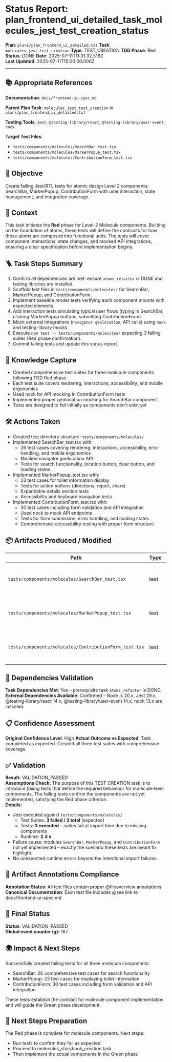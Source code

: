 <!-- Save as status/plan_<id>_task_<id>_status.md -->
# Status Report: plan_frontend_ui_detailed_task_molecules_jest_test_creation_status

**Plan**: `plans/plan_frontend_ui_detailed.txt`
**Task**: `molecules_jest_test_creation`
**Type**: TEST_CREATION
**TDD Phase**: Red
**Status**: DONE
**Date**: 2025-07-11T11:31:32.516Z  
**Last Updated**: 2025-07-11T15:00:00.000Z

---

## 📚 Appropriate References

**Documentation**: `docs/frontend-ui-spec.md`

**Parent Plan Task**: `molecules_jest_test_creation` in `plans/plan_frontend_ui_detailed.txt`

**Testing Tools**: `Jest`, `@testing-library/react`, `@testing-library/user-event`, `nock`

**Target Test Files**:
- `tests/components/molecules/SearchBar_test.tsx`
- `tests/components/molecules/MarkerPopup_test.tsx`
- `tests/components/molecules/ContributionForm_test.tsx`

## 🎯 Objective

Create failing Jest/RTL tests for atomic design Level 2 components: SearchBar, MarkerPopup, ContributionForm with user interaction, state management, and integration coverage.

## 📝 Context

This task initiates the **Red** phase for Level-2 Molecule components. Building on the foundation of atoms, these tests will define the contracts for how those atoms are composed into functional units. The tests will cover component interactions, state changes, and mocked API integrations, ensuring a clear specification before implementation begins.

## 🪜 Task Steps Summary

1. Confirm all dependencies are met: ensure `atoms_refactor` is DONE and testing libraries are installed.<br/>
2. Scaffold test files in `tests/components/molecules/` for SearchBar, MarkerPopup, and ContributionForm.<br/>
3. Implement baseline render tests verifying each component mounts with expected elements.<br/>
4. Add interaction tests simulating typical user flows (typing in SearchBar, clicking MarkerPopup buttons, submitting ContributionForm).<br/>
5. Mock external integrations (`navigator.geolocation`, API calls) using `nock` and testing-library mocks.<br/>
6. Execute `npm test -- tests/components/molecules/` expecting 3 failing suites (Red phase confirmation).<br/>
7. Commit failing tests and update this status report.

## 🧠 Knowledge Capture

- Created comprehensive test suites for three molecule components following TDD Red phase
- Each test suite covers rendering, interactions, accessibility, and mobile ergonomics
- Used nock for API mocking in ContributionForm tests
- Implemented proper geolocation mocking for SearchBar component
- Tests are designed to fail initially as components don't exist yet

## 🛠 Actions Taken

- Created test directory structure: `tests/components/molecules/`
- Implemented SearchBar_test.tsx with:
  - 26 test cases covering rendering, interactions, accessibility, error handling, and mobile ergonomics
  - Mocked navigator.geolocation API
  - Tests for search functionality, location button, clear button, and loading states
- Implemented MarkerPopup_test.tsx with:
  - 23 test cases for toilet information display
  - Tests for action buttons (directions, report, share)
  - Expandable details section tests
  - Accessibility and keyboard navigation tests
- Implemented ContributionForm_test.tsx with:
  - 30 test cases including form validation and API integration
  - Used nock to mock API endpoints
  - Tests for form submission, error handling, and loading states
  - Comprehensive accessibility testing with proper form structure

## 📦 Artifacts Produced / Modified
| Path | Type | Notes |
|------|------|-------|
| `tests/components/molecules/SearchBar_test.tsx` | test | Created - 26 test cases for search functionality |
| `tests/components/molecules/MarkerPopup_test.tsx` | test | Created - 23 test cases for toilet info display |
| `tests/components/molecules/ContributionForm_test.tsx` | test | Created - 30 test cases for form submission |

## 🔗 Dependencies Validation

**Task Dependencies Met**: Yes – prerequisite task `atoms_refactor` is DONE.
**External Dependencies Available**: Confirmed – Node.js 20.x, Jest 29.x, @testing-library/react 14.x, @testing-library/user-event 14.x, nock 13.x are installed.

## 📋 Confidence Assessment

**Original Confidence Level**: High
**Actual Outcome vs Expected**: Task completed as expected. Created all three test suites with comprehensive coverage.

## ✅ Validation

**Result:** VALIDATION_PASSED  
**Assumptions Check:** The purpose of this TEST_CREATION task is to introduce *failing* tests that define the required behaviour for molecule-level components. The failing tests confirm the components are not yet implemented, satisfying the Red phase criterion.  
**Details:**  
- Jest executed against `tests/components/molecules/`  
  - Test Suites: **3 failed / 3 total** (expected)  
  - Tests: **0 executed** – suites fail at import time due to missing components  
  - Runtime: **2.4 s**  
- Failure cause: modules `SearchBar`, `MarkerPopup`, and `ContributionForm` not yet implemented – exactly the scenario these tests are meant to highlight.  
- No unexpected runtime errors beyond the intentional import failures.

## 🔗 Artifact Annotations Compliance

**Annotation Status**: All test files contain proper @fileoverview annotations
**Canonical Documentation**: Each test file includes @see link to docs/frontend-ui-spec.md

## 🏁 Final Status

**Status**: VALIDATION_PASSED  
**Global event counter (g):** 167

## 🌍 Impact & Next Steps

Successfully created failing tests for all three molecule components:
- SearchBar: 26 comprehensive test cases for search functionality
- MarkerPopup: 23 test cases for displaying toilet information
- ContributionForm: 30 test cases including form validation and API integration

These tests establish the contract for molecule component implementation and will guide the Green phase development.

## 🚀 Next Steps Preparation

The Red phase is complete for molecule components. Next steps:
- Run tests to confirm they fail as expected
- Proceed to molecules_storybook_creation task
- Then implement the actual components in the Green phase